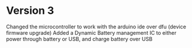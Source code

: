 # Version 3 

Changed the microcontroller to work with the arduino ide over dfu (device firmware upgrade)
Added a Dynamic Battery management IC to either power through battery or USB, and charge battery over USB
